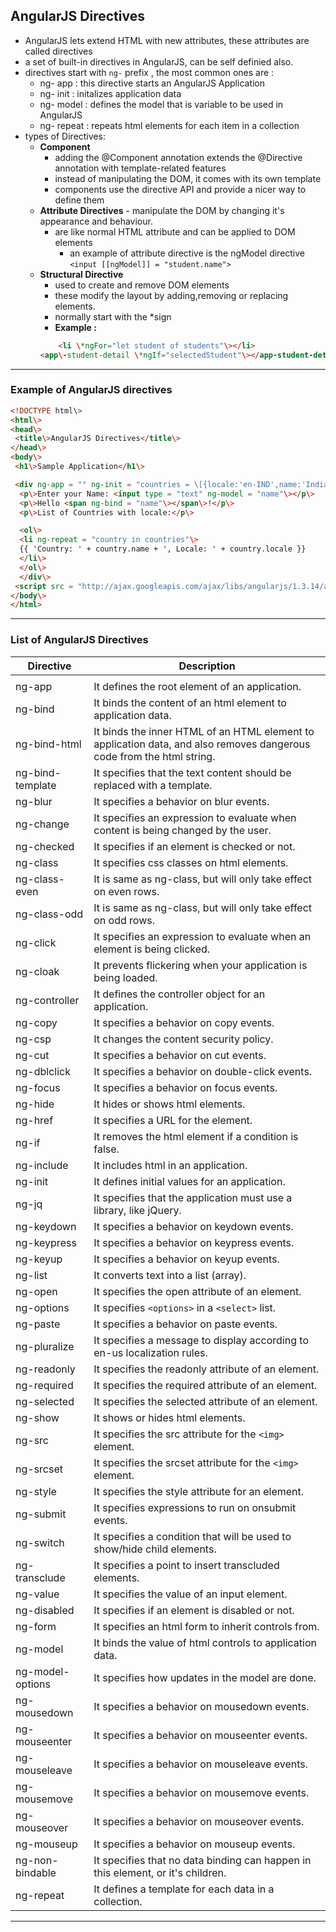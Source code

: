 ## AngularJS Directives
- AngularJS lets extend HTML with new attributes, these attributes are called directives
- a set of built-in directives in AngularJS, can be self definied also.
- directives start with `ng-` prefix , the most common ones are :
	- ng- app : this directive starts an AngularJS Application
	- ng- init : initalizes application data
	- ng- model : defines the model that is variable to be used in AngularJS
	- ng- repeat : repeats  html elements for each item in  a collection
- types of Directives:
	- **Component**
		-  adding the @Component annotation extends the @Directive annotation with template-related features
		-  instead of manipulating the DOM, it comes with its own template
		-  components use the directive API and provide a nicer way to define them
	- **Attribute Directives**
	        -  manipulate the DOM by changing it's appearance and behaviour.
		-  are like normal HTML attribute and can be applied to DOM elements
	        -  an example of attribute directive is the ngModel directive 
	        `<input [[ngModel]] = "student.name">`
	- **Structural Directive**
		-  used to create and remove DOM elements
		-  these modify the layout by adding,removing or replacing elements.
		-  normally start with the \*sign
		-  **Example :**
		````html
			<li \*ngFor="let student of students"\></li>
		<app\-student-detail \*ngIf="selectedStudent"\></app-student-detail>
		````
---
### Example of AngularJS directives
````html
<!DOCTYPE html\>
<html\>
<head\>
 <title\>AngularJS Directives</title\>
</head\>
<body\>
 <h1\>Sample Application</h1\>

 <div ng-app = "" ng-init = "countries = \[{locale:'en-IND',name:'India'}, {locale:'en-PAK',name:'Pakistan'}, {locale:'en-AUS',name:'Australia'}\]"\>
  <p\>Enter your Name: <input type = "text" ng-model = "name"\></p\>
  <p\>Hello <span ng-bind = "name"\></span\>!</p\>
  <p\>List of Countries with locale:</p\>

  <ol\>
  <li ng-repeat = "country in countries"\>
  {{ 'Country: ' + country.name + ', Locale: ' + country.locale }}
  </li\>
  </ol\>
  </div\>
 <script src = "http://ajax.googleapis.com/ajax/libs/angularjs/1.3.14/angular.min.js"\></script\>
</body\>
</html>
````
---
### List of AngularJS Directives
| Directive                                                                           | Description                                                                                                           |
| ----------------------------------------------------------------------------------- | --------------------------------------------------------------------------------------------------------------------- |
|  |
| ng-app                    | It defines the root element of an application.                                                                        |
| ng-bind                   | It binds the content of an html element to application data.                                                          |
| ng-bind-html         | It binds the inner HTML of an HTML element to application data, and also removes dangerous code from the html string. |
| ng-bind-template| It specifies that the text content should be replaced with a template.                                                |
| ng-blur                  | It specifies a behavior on blur events.                                                                               |
| ng-change              | It specifies an expression to evaluate when content is being changed by the user.                                     |
| ng-checked            | It specifies if an element is checked or not.                                                                         |
| ng-class                | It specifies css classes on html elements.                                                                            |
| ng-class-even       | It is same as ng-class, but will only take effect on even rows.                                                       |
| ng-class-odd         | It is same as ng-class, but will only take effect on odd rows.                                                        |
| ng-click               | It specifies an expression to evaluate when an element is being clicked.                                              |
| ng-cloak                | It prevents flickering when your application is being loaded.                                                         |
| ng-controller      | It defines the controller object for an application.                                                                  |
| ng-copy                  | It specifies a behavior on copy events.                                                                               |
| ng-csp                     | It changes the content security policy.                                                                               |
| ng-cut                     | It specifies a behavior on cut events.                                                                                |
| ng-dblclick           | It specifies a behavior on double-click events.                                                                       |
| ng-focus                | It specifies a behavior on focus events.                                                                              |
| ng-hide                 | It hides or shows html elements.                                                                                      |
| ng-href                   | It specifies a URL for the <a> element.                                                                               |
| ng-if                      | It removes the html element if a condition is false.                                                                  |
| ng-include            | It includes html in an application.                                                                                   |
| ng-init                  | It defines initial values for an application.                                                                         |
| ng-jq                      | It specifies that the application must use a library, like jQuery.                                                    |
| ng-keydown             | It specifies a behavior on keydown events.                                                                            |
| ng-keypress         | It specifies a behavior on keypress events.                                                                           |
| ng-keyup                | It specifies a behavior on keyup events.                                                                              |
| ng-list                  | It converts text into a list (array).                                                                                 |
| ng-open                   | It specifies the open attribute of an element.                                                                        |
| ng-options            | It specifies `<options>` in a `<select>`  list.                                                                            |
| ng-paste               | It specifies a behavior on paste events.                                                                              |
| ng-pluralize        | It specifies a message to display according to en-us localization rules.                                              |
| ng-readonly           | It specifies the readonly attribute of an element.                                                                    |
| ng-required           | It specifies the required attribute of an element.                                                                    |
| ng-selected           | It specifies the selected attribute of an element.                                                                    |
| ng-show                   | It shows or hides html elements.                                                                                      |
| ng-src                     | It specifies the src attribute for the `<img>` element.                                                                 |
| ng-srcset               | It specifies the srcset attribute for the `<img>` element.                                                              |
| ng-style                 | It specifies the style attribute for an element.                                                                      |
| ng-submit               | It specifies expressions to run on onsubmit events.                                                                   |
| ng-switch               | It specifies a condition that will be used to show/hide child elements.                                               |
| ng-transclude       | It specifies a point to insert transcluded elements.                                                                  |
| ng-value                 | It specifies the value of an input element.                                                                           |
| ng-disabled                     | It specifies if an element is disabled or not.                                                                        |
| ng-form                         | It specifies an html form to inherit controls from.                                                                   |
| ng-model                        | It binds the value of html controls to application data.                                                              |
| ng-model-options                | It specifies how updates in the model are done.                                                                       |
| ng-mousedown                    | It specifies a behavior on mousedown events.                                                                          |
| ng-mouseenter                   | It specifies a behavior on mouseenter events.                                                                         |
| ng-mouseleave                   | It specifies a behavior on mouseleave events.                                                                         |
| ng-mousemove                    | It specifies a behavior on mousemove events.                                                                          |
| ng-mouseover                    | It specifies a behavior on mouseover events.                                                                          |
| ng-mouseup                     | It specifies a behavior on mouseup events.                                                                            |
| ng-non-bindable                | It specifies that no data binding can happen in this element, or it's children.                                       |
| ng-repeat                      | It defines a template for each data in a collection.                                                                  |

---
